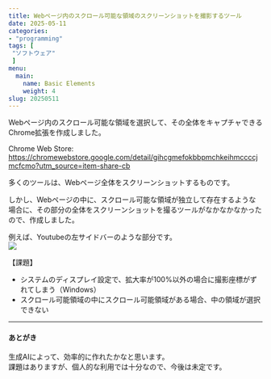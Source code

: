 ```yaml
---
title: Webページ内のスクロール可能な領域のスクリーンショットを撮影するツール
date: 2025-05-11
categories:
- "programming"
tags: [
 "ソフトウェア"
 ]
menu:
  main:
    name: Basic Elements
    weight: 4
slug: 20250511
---
```


Webページ内のスクロール可能な領域を選択して、その全体をキャプチャできるChrome拡張を作成しました。  

Chrome Web Store: https://chromewebstore.google.com/detail/gihcgmefokbbpmchkeihmccccjmcfcmo?utm_source=item-share-cb

多くのツールは、Webページ全体をスクリーンショットするものです。

しかし、Webページの中に、スクロール可能な領域が独立して存在するような場合に、その部分の全体をスクリーンショットを撮るツールがなかなかなかったので、作成しました。

例えば、Youtubeの左サイドバーのような部分です。  
![](https://lh3.googleusercontent.com/dtv3ZghOtm9HMvGZY5EyfXh3-FlxF28PGqZqw4fa6B8m0b5OVrFe7mB9fp3-Gk7dZc0xWWsPlAQZEMNWiRNdBU4DEg=s1280-w1280-h800)

【課題】
- システムのディスプレイ設定で、拡大率が100%以外の場合に撮影座標がずれてしまう（Windows）
- スクロール可能領域の中にスクロール可能領域がある場合、中の領域が選択できない


---------

#### あとがき

生成AIによって、効率的に作れたかなと思います。  
課題はありますが、個人的な利用では十分なので、今後は未定です。